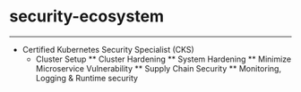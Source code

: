 # security-ecosystem
---

- Certified Kubernetes Security Specialist (CKS)
  - Cluster Setup
  ** Cluster Hardening
  ** System Hardening
  ** Minimize Microservice Vulnerability 
  ** Supply Chain Security 
  ** Monitoring, Logging & Runtime security
